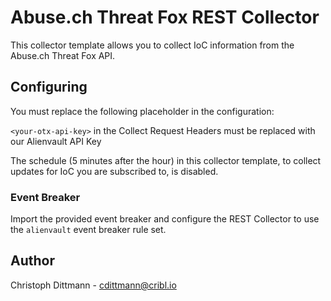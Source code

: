 # Abuse.ch Threat Fox REST Collector

This collector template allows you to collect IoC information from the Abuse.ch Threat Fox API.

## Configuring

You must replace the following placeholder in the configuration:

`<your-otx-api-key>` in the Collect Request Headers must be replaced with our Alienvault API Key

The schedule (5 minutes after the hour) in this collector template, to collect updates for IoC you are subscribed to, is disabled.

### Event Breaker

Import the provided event breaker and configure the REST Collector to use the `alienvault` event breaker rule set.

## Author
Christoph Dittmann - cdittmann@cribl.io
